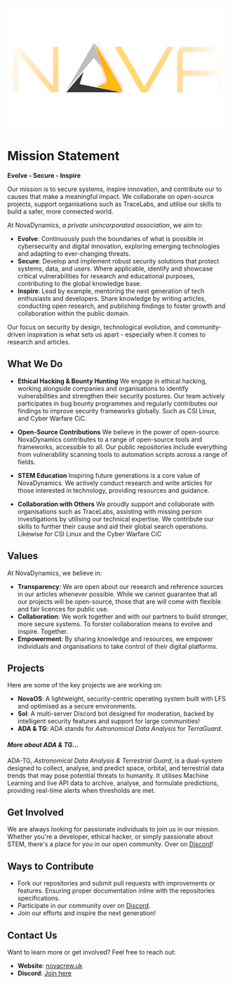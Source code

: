 ![Logo](https://github.com/NovaDynamicsUK/.github/blob/main/media/Nova_large.png?raw=true)

# Mission Statement
**Evolve - Secure - Inspire**

Our mission is to secure systems, inspire innovation, and contribute our to causes that make a meaningful impact. We collaborate on open-source projects, support organisations such as TraceLabs, and utilise our skills to build a safer, more connected world.

At NovaDynamics, *a private unincorporated association*, we aim to:

- **Evolve**: Continuously push the boundaries of what is possible in cybersecurity and digital innovation, exploring emerging technologies and adapting to ever-changing threats.
- **Secure**: Develop and implement robust security solutions that protect systems, data, and users. Where applicable, identify and showcase critical vulnerabilities for research and educational purposes, contributing to the global knowledge base.
- **Inspire**: Lead by example, mentoring the next generation of tech enthusiasts and developers. Share knowledge by writing articles, conducting open research, and publishing findings to foster growth and collaboration within the public domain.

Our focus on security by design, technological evolution, and community-driven inspiration is what sets us apart - especially when it comes to research and articles.

## What We Do

- **Ethical Hacking & Bounty Hunting**
We engage in ethical hacking, working alongside companies and organisations to identify vulnerabilities and strengthen their security postures. Our team actively participates in bug bounty programmes and regularly contributes our findings to improve security frameworks globally. Such as CSI Linux, and Cyber Warfare CiC.

- **Open-Source Contributions**
We believe in the power of open-source. NovaDynamics contributes to a range of open-source tools and frameworks, accessible to all. Our public repositories include everything from vulnerability scanning tools to automation scripts across a range of fields.

- **STEM Education**
Inspiring future generations is a core value of NovaDynamics. We actively conduct research and write articles for those interested in technology, providing resources and guidance.

- **Collaboration with Others**
We proudly support and collaborate with organisations such as TraceLabs, assisting with missing person investigations by utilising our technical expertise. We contribute our skills to further their cause and aid their global search operations. Likewise for CSI Linux and the Cyber Warfare CiC

## Values

At NovaDynamics, we believe in:
- **Transparency**: We are open about our research and reference sources in our articles whenever possible. While we cannot guarantee that all our projects will be open-source, those that are will come with flexible and fair licences for public use.
- **Collaboration**: We work together and with our partners to build stronger, more secure systems. To forster collaboration means to evolve and inspire. Together.
- **Empowerment**: By sharing knowledge and resources, we empower individuals and organisations to take control of their digital platforms.

## Projects

Here are some of the key projects we are working on:

- **NovaOS**: A lightweight, security-centric operating system built with LFS and optimised as a secure environments.
- **Sol**: A multi-server Discord bot designed for moderation, backed by intelligent security features and support for large communities!
- **ADA & TG**: ADA stands for *Astronomical Data Analysis* for *TerraGuard*.

#### *More about ADA & TG*...
ADA-TG, *Astronomical Data Analysis & Terrestrial Guard*, is a dual-system designed to collect, analyse, and predict space, orbital, and terrestrial data trends that may pose potential threats to humanity. It utilises Machine Learning and live API data to archive, analyse, and formulate predictions, providing real-time alerts when thresholds are met.

## Get Involved

We are always looking for passionate individuals to join us in our mission. Whether you're a developer, ethical hacker, or simply passionate about STEM, there's a place for you in our open community. Over on [Discord](https://discord.gg/xP5rCFn2Ep!)!

## Ways to Contribute
- Fork our repositories and submit pull requests with improvements or features. Ensuring proper documentation inline with the repositories specifications.
- Participate in our community over on [Discord](https://discord.gg/xP5rCFn2Ep!).
- Join our efforts and inspire the next generation!

## Contact Us

Want to learn more or get involved? Feel free to reach out:

- **Website**: [novacrew.uk](https://NovaCrew.uk)
- **Discord**: [Join here](https://discord.gg/xP5rCFn2Ep!)
